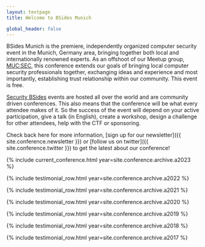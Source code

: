 ```yaml
---
layout: textpage
title: Welcome to BSides Munich

global_header: false
---
```


BSides Munich is the premiere, independently organized computer security event in the Munich, Germany area, bringing together both local and internationally renowned experts.
As an offshoot of our Meetup group, [MUC:SEC](https://www.meetup.com/MUC-SEC/?_cookie-check=ShoizzNwjDGCiHdW), this conference extends our goals of bringing local computer security professionals together, exchanging ideas and experience and most importantly, establishing trust relationship within our community. 
This event is free.

[Security BSides](http://www.securitybsides.com/) events are hosted all over the world and are community driven conferences.
This also means that the conference will be what every attendee makes of it.
So the success of the event will depend on your active participation, give a talk (in English), create a workshop, design a challenge for other attendees, help with the CTF or sponsoring.

Check back here for more information, [sign up for our newsletter]({{ site.conference.newsletter }}) or [follow us on twitter]({{ site.conference.twitter }}) to get the latest about our conference!

{% include current_conference.html year=site.conference.archive.a2023 %}

{% include testimonial_row.html year=site.conference.archive.a2022 %}

{% include testimonial_row.html year=site.conference.archive.a2021 %}

{% include testimonial_row.html year=site.conference.archive.a2020 %}

{% include testimonial_row.html year=site.conference.archive.a2019 %}

{% include testimonial_row.html year=site.conference.archive.a2018 %}

{% include testimonial_row.html year=site.conference.archive.a2017 %}
